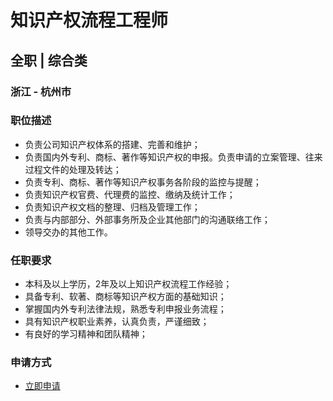 
# 知识产权流程工程师
## 全职  |  综合类
### 浙江 - 杭州市

### 职位描述
- 负责公司知识产权体系的搭建、完善和维护；
- 负责国内外专利、商标、著作等知识产权的申报。负责申请的立案管理、往来过程文件的处理及转达；
- 负责专利、商标、著作等知识产权事务各阶段的监控与提醒；
- 负责知识产权官费、代理费的监控、缴纳及统计工作；
- 负责知识产权文档的整理、归档及管理工作；
- 负责与内部部分、外部事务所及企业其他部门的沟通联络工作；
- 领导交办的其他工作。
### 任职要求
- 本科及以上学历，2年及以上知识产权流程工作经验；
- 具备专利、软著、商标等知识产权方面的基础知识；
- 掌握国内外专利法律法规，熟悉专利申报业务流程；
- 具有知识产权职业素养，认真负责，严谨细致；
- 有良好的学习精神和团队精神；
### 申请方式
- <a href="mailto:hr@tuya.com?subject=求职简历-知识产权流程工程师-来自GitHub">立即申请</a>